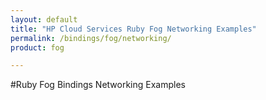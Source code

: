 ```yaml
---
layout: default
title: "HP Cloud Services Ruby Fog Networking Examples"
permalink: /bindings/fog/networking/
product: fog

---
```

#Ruby Fog Bindings Networking Examples